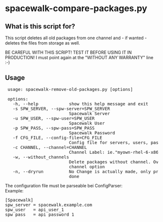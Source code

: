 spacewalk-compare-packages.py 
=============================

What is this script for? 
------------------------

 This script deletes all old packages from one channel and - if wanted - 
 deletes the files from storage as well. 

 BE CAREFUL WITH THIS SCRIPT! TEST IT BEFORE USING IT IN PRODUCTION!
 I must point again at the "WITHOUT ANY WARRANTY" line :-)


Usage
-----

<pre>
 usage: spacewalk-remove-old-packages.py [options]
 
 options:
   -h, --help            show this help message and exit
   -s SPW_SERVER, --spw-server=SPW_SERVER
                         Spacewalk Server
   -u SPW_USER, --spw-user=SPW_USER
                         Spacewalk User
   -p SPW_PASS, --spw-pass=SPW_PASS
                         Spacewalk Password
   -f CFG_FILE, --config-file=CFG_FILE
                         Config file for servers, users, passwords
   -c CHANNEL, --channel=CHANNEL
                         Channel Label: ie."myown-rhel-6-x86_64"
   -w, --without_channels
                         Delete packages without channel. Overwrites the
                         channel option
   -n, --dryrun          No Change is actually made, only print what would be
                         done
</pre>

The configuration file must be parseable bei ConfigParser:<br>
Example: 

<pre>
[Spacewalk]
spw_server = spacewalk.example.com
spw_user   = api_user_1
spw_pass   = api_password_1
</pre>
